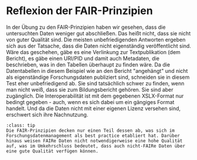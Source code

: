 # Reflexion der FAIR-Prinzipien

In der Übung zu den FAIR-Prinzipien haben wir gesehen, dass die untersuchten Daten weniger gut abschließen. Das heißt nicht, dass sie nicht von guter Qualität sind. Die meisten unbefriedigenden Antworten ergeben sich aus der Tatsache, dass die Daten nicht eigenständig veröffentlicht sind. Wäre das geschehen, gäbe es eine Verlinkung zur Textpublikation (dem Bericht), es gäbe einen URI/PID und damit auch Metadaten, die beschrieben, was in den Tabellen überhaupt zu finden wäre. Da die Datentabellen in diesem Beispiel wie an den Bericht "angehängt" und nicht als eigenständige Forschungsdaten publiziert sind, schneiden sie in diesem Test eher unbefriedigend ab. Sie sind tatsächlich schwer zu finden, wenn man nicht weiß, dass sie zum Bildungsbericht gehören. Sie sind aber zugänglich. Die Interoperabilität ist mit dem gegebenen XSLX-Format nur bedingt gegeben - auch, wenn es sich dabei um ein gängiges Format handelt. Und da die Daten nicht mit einer eigenen Lizenz versehen sind, erschwert sich ihre Nachnutzung.

`````{admonition} Merke
:class: tip
Die FAIR-Prinzipien decken nur einen Teil dessen ab, was sich im Forschungsdatenmanagement als best practice etabliert hat. Darüber hinaus weisen FAIRe Daten nicht notwendigerweise eine hohe Qualität auf, was im Umkehrschluss bedeutet, dass auch nicht-FAIRe Daten über eine gute Qualität verfügen können. 
`````

